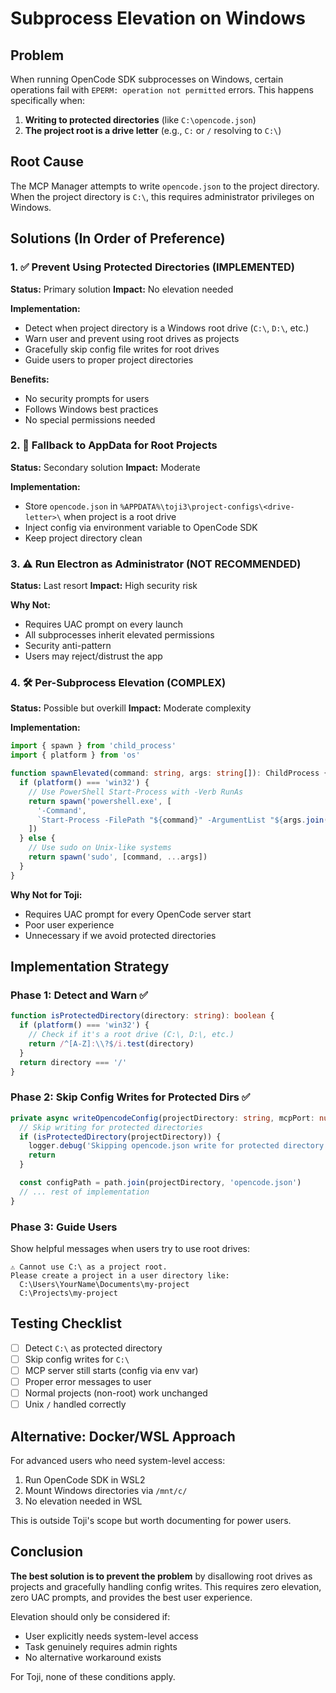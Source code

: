 # Subprocess Elevation on Windows

## Problem

When running OpenCode SDK subprocesses on Windows, certain operations fail with `EPERM: operation not permitted` errors. This happens specifically when:

1. **Writing to protected directories** (like `C:\opencode.json`)
2. **The project root is a drive letter** (e.g., `C:` or `/` resolving to `C:\`)

## Root Cause

The MCP Manager attempts to write `opencode.json` to the project directory. When the project directory is `C:\`, this requires administrator privileges on Windows.

## Solutions (In Order of Preference)

### 1. ✅ Prevent Using Protected Directories (IMPLEMENTED)

**Status:** Primary solution
**Impact:** No elevation needed

**Implementation:**

- Detect when project directory is a Windows root drive (`C:\`, `D:\`, etc.)
- Warn user and prevent using root drives as projects
- Gracefully skip config file writes for root drives
- Guide users to proper project directories

**Benefits:**

- No security prompts for users
- Follows Windows best practices
- No special permissions needed

### 2. 🔧 Fallback to AppData for Root Projects

**Status:** Secondary solution
**Impact:** Moderate

**Implementation:**

- Store `opencode.json` in `%APPDATA%\toji3\project-configs\<drive-letter>\` when project is a root drive
- Inject config via environment variable to OpenCode SDK
- Keep project directory clean

### 3. ⚠️ Run Electron as Administrator (NOT RECOMMENDED)

**Status:** Last resort
**Impact:** High security risk

**Why Not:**

- Requires UAC prompt on every launch
- All subprocesses inherit elevated permissions
- Security anti-pattern
- Users may reject/distrust the app

### 4. 🛠️ Per-Subprocess Elevation (COMPLEX)

**Status:** Possible but overkill
**Impact:** Moderate complexity

**Implementation:**

```typescript
import { spawn } from 'child_process'
import { platform } from 'os'

function spawnElevated(command: string, args: string[]): ChildProcess {
  if (platform() === 'win32') {
    // Use PowerShell Start-Process with -Verb RunAs
    return spawn('powershell.exe', [
      '-Command',
      `Start-Process -FilePath "${command}" -ArgumentList "${args.join(' ')}" -Verb RunAs -Wait`
    ])
  } else {
    // Use sudo on Unix-like systems
    return spawn('sudo', [command, ...args])
  }
}
```

**Why Not for Toji:**

- Requires UAC prompt for every OpenCode server start
- Poor user experience
- Unnecessary if we avoid protected directories

## Implementation Strategy

### Phase 1: Detect and Warn ✅

```typescript
function isProtectedDirectory(directory: string): boolean {
  if (platform() === 'win32') {
    // Check if it's a root drive (C:\, D:\, etc.)
    return /^[A-Z]:\\?$/i.test(directory)
  }
  return directory === '/'
}
```

### Phase 2: Skip Config Writes for Protected Dirs ✅

```typescript
private async writeOpencodeConfig(projectDirectory: string, mcpPort: number): Promise<void> {
  // Skip writing for protected directories
  if (isProtectedDirectory(projectDirectory)) {
    logger.debug('Skipping opencode.json write for protected directory: %s', projectDirectory)
    return
  }

  const configPath = path.join(projectDirectory, 'opencode.json')
  // ... rest of implementation
}
```

### Phase 3: Guide Users

Show helpful messages when users try to use root drives:

```
⚠️ Cannot use C:\ as a project root.
Please create a project in a user directory like:
  C:\Users\YourName\Documents\my-project
  C:\Projects\my-project
```

## Testing Checklist

- [ ] Detect `C:\` as protected directory
- [ ] Skip config writes for `C:\`
- [ ] MCP server still starts (config via env var)
- [ ] Proper error messages to user
- [ ] Normal projects (non-root) work unchanged
- [ ] Unix `/` handled correctly

## Alternative: Docker/WSL Approach

For advanced users who need system-level access:

1. Run OpenCode SDK in WSL2
2. Mount Windows directories via `/mnt/c/`
3. No elevation needed in WSL

This is outside Toji's scope but worth documenting for power users.

## Conclusion

**The best solution is to prevent the problem** by disallowing root drives as projects and gracefully handling config writes. This requires zero elevation, zero UAC prompts, and provides the best user experience.

Elevation should only be considered if:

- User explicitly needs system-level access
- Task genuinely requires admin rights
- No alternative workaround exists

For Toji, none of these conditions apply.
